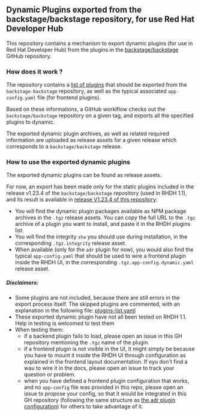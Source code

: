 ## Dynamic Plugins exported from the backstage/backstage repository, for use Red Hat Developer Hub

This repository contains a mechanism to export dynamic plugins (for use in Red Hat Developer Hub) from the plugins
in the [backstage/backstage](https://github.com/backstage/backstage) GitHub repository.

### How does it work ?

The repository contains a [list of plugins](plugins-list.yaml) that should be exported from the `backstage-backstage` repository,
as well as the typical associated `app-config.yaml` file (for frontend plugins).

Based on these informations, a GitHub worklflow checks out the `backstage/backstage` repository on a given tag,
and exports all the specified plugins to dynamic.

The exported dynamic plugin archives, as well as related required information are uploaded as release assets
for a given release which corresponds to a `backstage/backstage` release. 

### How to use the exported dynamic plugins

The exported dynamic plugins can be found as release assets.

For now, an export has been made only for the static plugins included in the release v1.23.4 of the `backstage/backstage` repository (used in RHDH 1.1), and its result is available in [release V1.23.4 of this repository](../../releases/tag/v1.23.4):

- You will find the dynamic plugin packages available as NPM package archives in the `.tgz`  release assets. You can copy the full URL to the `.tgz` archive of a plugin you want to install, and paste it in the RHDH plugins list.
- You will find the integrity `sha` you should use during installation, in the corresponding `.tgz.integrity` release asset.
- When available (only for the `adr` plugin for now), you would also find the typical `app-config.yaml` that should be used to wire a frontend plugin inside the RHDH UI, in the corresponding `.tgz.app-config.dynamic.yaml` release asset.

##### Disclaimers:

- Some plugins are not included, because there are still errors in the export process itself. The skipped plugins are commented, with an explanation in the following file: [plugins-list.yaml](../../blob/v1.23.4/plugins-list.yaml)
- These exported dynamic plugin have not all been tested on RHDH 1.1. Help in testing is welcomed to test them
- When testing them:
  - if a backend plugin fails to load, please open an issue in this GH repository mentioning the `.tgz` name of the plugin.
  - if a frontend plugin is not visible in the UI, it might simply be because you have to mount it inside the RHDH UI through configuration as explained in the frontend layout documentation. If oyu don't find a wau to wire it in the docs, please open an issue to track your question or problem.
  - when you have defined a frontend plugin configuration that works, and no `app-config` file was provided in this repo, please open an issue to propose your config, so that it would be integrated in this GH repository (following the same structure as [the adr plugin configuration](../../blob/v1.23.4/plugins/adr/app-config.dynamic.yaml)) for others to take advantage of it.